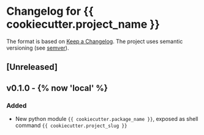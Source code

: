 # Changelog for {{ cookiecutter.project_name }}


The format is based on [Keep a Changelog](https://keepachangelog.com/en/1.0.0/).
The project uses semantic versioning (see [semver](https://semver.org)).

## [Unreleased]


## v0.1.0 - {% now 'local' %}

### Added
- New python module `{{ cookiecutter.package_name }}`, exposed as shell command `{{ cookiecutter.project_slug }}`
